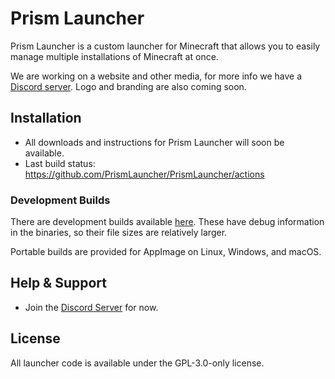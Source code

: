 # Prism Launcher

Prism Launcher is a custom launcher for Minecraft that allows you to easily manage multiple installations of Minecraft at once.

We are working on a website and other media, for more info we have a [Discord server](https://discord.gg/prismlauncher). Logo and branding are also coming soon.

## Installation

- All downloads and instructions for Prism Launcher will soon be available.
- Last build status: <https://github.com/PrismLauncher/PrismLauncher/actions>

### Development Builds

There are development builds available [here](https://github.com/PrismLauncher/PrismLauncher/actions). These have debug information in the binaries, so their file sizes are relatively larger.

Portable builds are provided for AppImage on Linux, Windows, and macOS.

## Help & Support

- Join the [Discord Server](https://discord.gg/prismlauncher) for now. 

## License

All launcher code is available under the GPL-3.0-only license.
